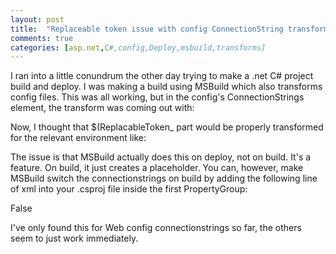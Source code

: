```yaml
---
layout: post
title:  "Replaceable token issue with config ConnectionString transforms"
comments: true
categories: [asp.net,C#,config,Deploy,msbuild,transforms]
---
```


I ran into a little conundrum the other day trying to make a .net C# project build and deploy. I was making a build using MSBuild which also transforms config files. This was all working, but in the config's ConnectionStrings element, the transform was coming out with:
<add name="Connection" connectionString="$(ReplacableToken_ProjectName-Web.config Connection String_0)" providerName="System.Data.SqlClient" />

Now, I thought that $(ReplacableToken_ part would be properly transformed for the relevant environment like:
<add name="Connection" connectionString="[LiveDB connectionstring]" providerName="System.Data.SqlClient" />

The issue is that MSBuild actually does this on deploy, not on build. It's a feature. On build, it just creates a placeholder. You can, however, make MSBuild switch the connectionstrings on build by adding the following line of xml into your .csproj file inside the first PropertyGroup:

<AutoParameterizationWebConfigConnectionStrings>
False
</AutoParameterizationWebConfigConnectionStrings>


I've only found this for Web config connectionstrings so far, the others seem to just work immediately.
